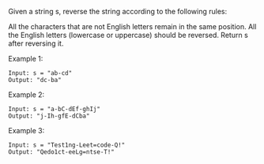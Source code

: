Given a string s, reverse the string according to the following rules:

All the characters that are not English letters remain in the same position.
All the English letters (lowercase or uppercase) should be reversed.
Return s after reversing it.

 

Example 1:
```
Input: s = "ab-cd"
Output: "dc-ba"
```
Example 2:
```
Input: s = "a-bC-dEf-ghIj"
Output: "j-Ih-gfE-dCba"
```
Example 3:
```
Input: s = "Test1ng-Leet=code-Q!"
Output: "Qedo1ct-eeLg=ntse-T!"
```